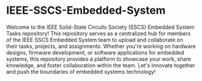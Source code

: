 # IEEE-SSCS-Embedded-System
 Welcome to the IEEE Solid-State Circuits Society (SSCS) Embedded System Tasks repository! This repository serves as a centralized hub for members of the IEEE SSCS Embedded System team to upload and collaborate on their tasks, projects, and assignments. Whether you're working on hardware designs, firmware development, or software applications for embedded systems, this repository provides a platform to showcase your work, share knowledge, and foster collaboration within the team. Let's innovate together and push the boundaries of embedded systems technology!
